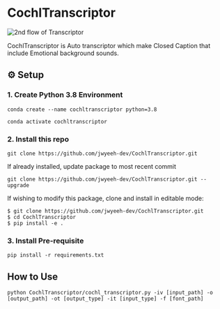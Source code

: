 # CochlTranscriptor

![2nd flow of Transcriptor](https://github.com/jwyeeh-dev/CochlTranscriptor/assets/99489807/2bbe6ac0-eb6d-4b0f-acaf-c8168ffb6921)

CochlTranscriptor is Auto transcriptor which make Closed Caption that include Emotional background sounds.


## ⚙️ Setup

### 1. Create Python 3.8 Environment
`conda create --name cochltranscriptor python=3.8`

`conda activate cochltranscriptor`

### 2. Install this repo
`git clone https://github.com/jwyeeh-dev/CochlTranscriptor.git`

If already installed, update package to most recent commit

`git clone https://github.com/jwyeeh-dev/CochlTranscriptor.git --upgrade`

If wishing to modify this package, clone and install in editable mode:

```
$ git clone https://github.com/jwyeeh-dev/CochlTranscriptor.git
$ cd CochlTranscriptor
$ pip install -e .
```


### 3. Install Pre-requisite

`pip install -r requirements.txt`



## How to Use
```
python CochlTranscriptor/cochl_transcriptor.py -iv [input_path] -o [output_path] -ot [output_type] -it [input_type] -f [font_path]
```
